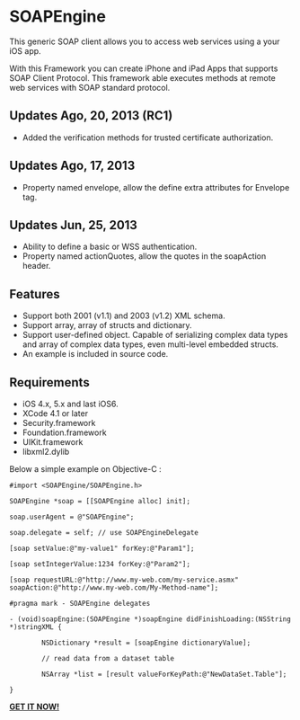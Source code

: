 **SOAPEngine**
================

This generic SOAP client allows you to access web services using a your iOS app.

With this Framework you can create iPhone and iPad Apps that supports SOAP Client Protocol. This framework able executes methods at remote web services with SOAP standard protocol.

## Updates Ago, 20, 2013 (RC1)
* Added the verification methods for trusted certificate authorization.

## Updates Ago, 17, 2013
* Property named envelope, allow the define extra attributes for Envelope tag.

## Updates Jun, 25, 2013
* Ability to define a basic or WSS authentication.
* Property named actionQuotes, allow the quotes in the soapAction header.

## Features
* Support both 2001 (v1.1) and 2003 (v1.2) XML schema.
* Support array, array of structs and dictionary.
* Support user-defined object. Capable of serializing complex data types and array of complex data types, even multi-level embedded structs.
* An example is included in source code.

## Requirements
* iOS 4.x, 5.x and last iOS6.
* XCode 4.1 or later
* Security.framework
* Foundation.framework
* UIKit.framework
* libxml2.dylib

Below a simple example on Objective-C :

	#import <SOAPEngine/SOAPEngine.h>

	SOAPEngine *soap = [[SOAPEngine alloc] init];

	soap.userAgent = @"SOAPEngine";

	soap.delegate = self; // use SOAPEngineDelegate

	[soap setValue:@"my-value1" forKey:@"Param1"];

	[soap setIntegerValue:1234 forKey:@"Param2"];

	[soap requestURL:@"http://www.my-web.com/my-service.asmx" soapAction:@"http://www.my-web.com/My-Method-name"];
 
	#pragma mark - SOAPEngine delegates

	- (void)soapEngine:(SOAPEngine *)soapEngine didFinishLoading:(NSString *)stringXML {

	        NSDictionary *result = [soapEngine dictionaryValue];
        
        	// read data from a dataset table
        
        	NSArray *list = [result valueForKeyPath:@"NewDataSet.Table"];
        
	}


**[GET IT NOW!](http://www.prioregroup.com/iphone/soapengine.aspx)**